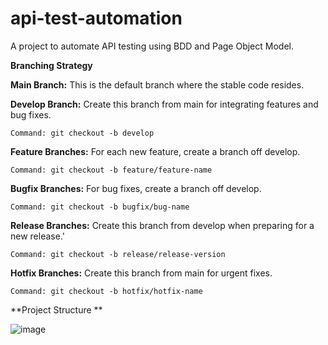 # api-test-automation
A project to automate API testing using BDD and Page Object Model.

**Branching Strategy**

**Main Branch:** This is the default branch where the stable code resides.

**Develop Branch:** Create this branch from main for integrating features and bug fixes.

    Command: git checkout -b develop

**Feature Branches:** For each new feature, create a branch off develop.

    Command: git checkout -b feature/feature-name

**Bugfix Branches:** For bug fixes, create a branch off develop.

    Command: git checkout -b bugfix/bug-name

**Release Branches:** Create this branch from develop when preparing for a new release.'

    Command: git checkout -b release/release-version

**Hotfix Branches:** Create this branch from main for urgent fixes.

    Command: git checkout -b hotfix/hotfix-name


**Project Structure **

![image](https://github.com/user-attachments/assets/6ef7faf1-bd4b-47c7-8849-66ec3fc8a3cd)

